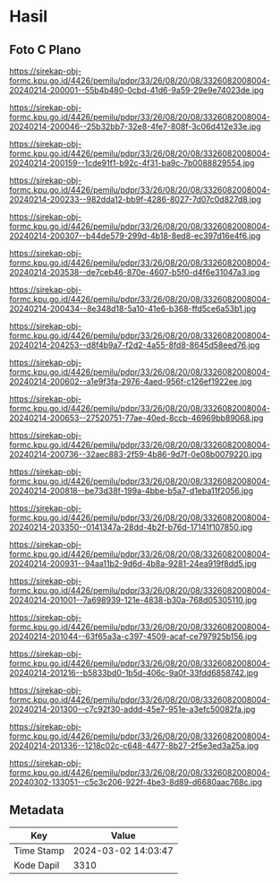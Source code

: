 # Hasil

## Foto C Plano

https://sirekap-obj-formc.kpu.go.id/4426/pemilu/pdpr/33/26/08/20/08/3326082008004-20240214-200001--55b4b480-0cbd-41d6-9a59-29e9e74023de.jpg

https://sirekap-obj-formc.kpu.go.id/4426/pemilu/pdpr/33/26/08/20/08/3326082008004-20240214-200046--25b32bb7-32e8-4fe7-808f-3c06d412e33e.jpg

https://sirekap-obj-formc.kpu.go.id/4426/pemilu/pdpr/33/26/08/20/08/3326082008004-20240214-200159--1cde91f1-b92c-4f31-ba9c-7b0088829554.jpg

https://sirekap-obj-formc.kpu.go.id/4426/pemilu/pdpr/33/26/08/20/08/3326082008004-20240214-200233--982dda12-bb9f-4286-8027-7d07c0d827d8.jpg

https://sirekap-obj-formc.kpu.go.id/4426/pemilu/pdpr/33/26/08/20/08/3326082008004-20240214-200307--b44de579-299d-4b18-8ed8-ec397d16e4f6.jpg

https://sirekap-obj-formc.kpu.go.id/4426/pemilu/pdpr/33/26/08/20/08/3326082008004-20240214-203538--de7ceb46-870e-4607-b5f0-d4f6e31047a3.jpg

https://sirekap-obj-formc.kpu.go.id/4426/pemilu/pdpr/33/26/08/20/08/3326082008004-20240214-200434--8e348d18-5a10-41e6-b368-ffd5ce6a53b1.jpg

https://sirekap-obj-formc.kpu.go.id/4426/pemilu/pdpr/33/26/08/20/08/3326082008004-20240214-204253--d8f4b9a7-f2d2-4a55-8fd8-8645d58eed76.jpg

https://sirekap-obj-formc.kpu.go.id/4426/pemilu/pdpr/33/26/08/20/08/3326082008004-20240214-200602--a1e9f3fa-2976-4aed-956f-c126ef1922ee.jpg

https://sirekap-obj-formc.kpu.go.id/4426/pemilu/pdpr/33/26/08/20/08/3326082008004-20240214-200653--27520751-77ae-40ed-8ccb-46969bb89068.jpg

https://sirekap-obj-formc.kpu.go.id/4426/pemilu/pdpr/33/26/08/20/08/3326082008004-20240214-200736--32aec883-2f59-4b86-9d7f-0e08b0079220.jpg

https://sirekap-obj-formc.kpu.go.id/4426/pemilu/pdpr/33/26/08/20/08/3326082008004-20240214-200818--be73d38f-199a-4bbe-b5a7-d1eba11f2056.jpg

https://sirekap-obj-formc.kpu.go.id/4426/pemilu/pdpr/33/26/08/20/08/3326082008004-20240214-203350--0141347a-28dd-4b2f-b76d-17141f107850.jpg

https://sirekap-obj-formc.kpu.go.id/4426/pemilu/pdpr/33/26/08/20/08/3326082008004-20240214-200931--94aa11b2-9d6d-4b8a-9281-24ea919f8dd5.jpg

https://sirekap-obj-formc.kpu.go.id/4426/pemilu/pdpr/33/26/08/20/08/3326082008004-20240214-201001--7a698939-121e-4838-b30a-768d05305110.jpg

https://sirekap-obj-formc.kpu.go.id/4426/pemilu/pdpr/33/26/08/20/08/3326082008004-20240214-201044--63f65a3a-c397-4509-acaf-ce797925b156.jpg

https://sirekap-obj-formc.kpu.go.id/4426/pemilu/pdpr/33/26/08/20/08/3326082008004-20240214-201216--b5833bd0-1b5d-406c-9a0f-33fdd6858742.jpg

https://sirekap-obj-formc.kpu.go.id/4426/pemilu/pdpr/33/26/08/20/08/3326082008004-20240214-201300--c7c92f30-addd-45e7-951e-a3efc50082fa.jpg

https://sirekap-obj-formc.kpu.go.id/4426/pemilu/pdpr/33/26/08/20/08/3326082008004-20240214-201336--1218c02c-c648-4477-8b27-2f5e3ed3a25a.jpg

https://sirekap-obj-formc.kpu.go.id/4426/pemilu/pdpr/33/26/08/20/08/3326082008004-20240302-133051--c5c3c206-922f-4be3-8d89-d6680aac768c.jpg


## Metadata

| Key        | Value               |
| ---------- | ------------------- |
| Time Stamp | 2024-03-02 14:03:47 |
| Kode Dapil | 3310                |



